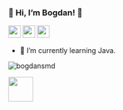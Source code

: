 ### 👋 Hi, I’m Bogdan! 🥔  
<img height=25 src="https://cdn.jsdelivr.net/gh/devicons/devicon/icons/python/python-original.svg"/><img height=25/>
<img height=25 src="https://cdn.jsdelivr.net/gh/devicons/devicon/icons/postgresql/postgresql-original.svg"/><img height=25/>
<img height=25 src="https://cdn.jsdelivr.net/gh/devicons/devicon/icons/r/r-original.svg"/><img height=25/>
<!---
### &nbsp; &nbsp; &nbsp; &nbsp; &nbsp; :snake: :panda_face: :bar_chart:
### Experienced in Analysis & Analytics, within Financial Institutions.
--->
- 🌱 I’m currently learning Java.

<p align="left">
  <img src="https://komarev.com/ghpvc/?username=bogdansmd&label=Profile%20views&color=0e75b6&style=flat" alt="bogdansmd" />
</p>
<a href="https://www.linkedin.com/in/bogdan-smedescu-450a75185/">
    <img height="50" src="https://cdn2.iconfinder.com/data/icons/social-icon-3/512/social_style_3_in-306.png"/>

<!---
<p alight="left">
  <img src="https://github-readme-stats.vercel.app/api/top-langs?username=bogdansmd&layout=compact"/>
</p>
--->

<!---
bogdansmd/bogdansmd is a ✨ special ✨ repository because its `README.md` (this file) appears on your GitHub profile.
You can click the Preview link to take a look at your changes.
--->

